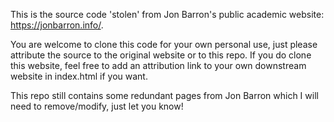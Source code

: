 This is the source code 'stolen' from Jon Barron's public academic website: https://jonbarron.info/. 

You are welcome to clone this code for your own personal use, just please attribute the source to the original website or to this repo. If you do clone this website, feel free to add an attribution link to your own downstream website in index.html if you want.

This repo still contains some redundant pages from Jon Barron which I will need to remove/modify, just let you know!
